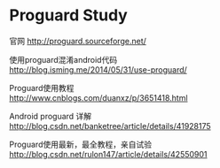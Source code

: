 # Proguard Study
官网
http://proguard.sourceforge.net/

使用proguard混淆android代码  
http://blog.isming.me/2014/05/31/use-proguard/

Proguard使用教程  
http://www.cnblogs.com/duanxz/p/3651418.html

Android proguard 详解  
http://blog.csdn.net/banketree/article/details/41928175

Proguard使用最新，最全教程，亲自试验  
http://blog.csdn.net/rulon147/article/details/42550901
